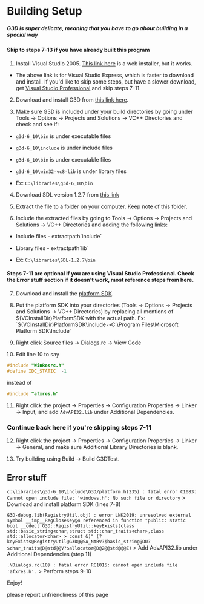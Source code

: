 # Building Setup

##### G3D is super delicate, meaning that you have to go about building in a special way

#### Skip to steps 7-13 if you have already built this program

1. Install Visual Studio 2005. [This link here](http://download.microsoft.com/download/8/3/a/83aad8f9-38ba-4503-b3cd-ba28c360c27b/ENU/vcsetup.exe) is a web installer, but it works.

* The above link is for Visual Studio Express, which is faster to download and install. If you'd like to skip some steps, but have a slower download, get [Visual Studio Professional](https://archive.org/details/Microsoft_Visual_Studio_2005_180-Days_Trial) and skip steps 7-11.

2. Download and install G3D from [this link here](https://sourceforge.net/projects/g3d/files/g3d-cpp/6.10/g3d-6_10_win32.exe/download).

3. Make sure G3D is included under your build directories by going under Tools -> Options -> Projects and Solutions -> VC++ Directories and check and see if:

* `g3d-6_10\bin` is under executable files

* `g3d-6_10\include` is under include files

* `g3d-6_10\bin` is under executable files

* `g3d-6_10\win32-vc8-lib` is under library files

* Ex: `C:\libraries\g3d-6_10\bin`

4. Download SDL version 1.2.7 from [this link](http://www.libsdl.org/release/SDL-devel-1.2.7-VC6.zip)

5. Extract the file to a folder on your computer. Keep note of this folder.

6. Include the extracted files by going to Tools -> Options -> Projects and Solutions -> VC++ Directories and adding the following links:

* Include files - extractpath\`include`

* Library files - extractpath\`lib`

* Ex: `C:\libraries\SDL-1.2.7\bin`

#### Steps 7-11 are optional if you are using Visual Studio Professional. Check the Error stuff section if it doesn't work, most reference steps from here.

7. Download and install the [platform SDK](https://www.microsoft.com/en-us/download/details.aspx?id=6510).

8. Put the platform SDK into your directories (Tools -> Options -> Projects and Solutions -> VC++ Directories) by replacing all mentions of $(VCInstallDir)PlatformSDK with the actual path. 
Ex: `$(VCInstallDir)PlatformSDK\include` -> `C:\Program Files\Microsoft Platform SDK\Include`

9. Right click Source files -> Dialogs.rc -> View Code

10. Edit line 10 to say
```cpp
#include "WinResrc.h"
#define IDC_STATIC  -1
```

instead of

```cpp
#include "afxres.h"
```

11. Right click the project -> Properties -> Configuration Properties -> Linker -> Input, and add `AdvAPI32.lib` under Additional Dependencies. 

### Continue back here if you're skipping steps 7-11

12. Right click the project -> Properties -> Configuration Properties -> Linker -> General, and make sure Additional Library Directories is blank.

13. Try building using Build -> Build G3DTest.


## Error stuff

```c:\libraries\g3d-6_10\include\G3D/platform.h(235) : fatal error C1083: Cannot open include file: 'windows.h': No such file or directory``` > Download and install platform SDK (lines 7-8)

```G3D-debug.lib(RegistryUtil.obj) : error LNK2019: unresolved external symbol __imp__RegCloseKey@4 referenced in function "public: static bool __cdecl G3D::RegistryUtil::keyExists(class std::basic_string<char,struct std::char_traits<char>,class std::allocator<char> > const &)" (?keyExists@RegistryUtil@G3D@@SA_NABV?$basic_string@DU?$char_traits@D@std@@V?$allocator@D@2@@std@@@Z)``` > Add AdvAPI32.lib under Additional Dependencies (step 11)

```.\Dialogs.rc(10) : fatal error RC1015: cannot open include file 'afxres.h'.``` > Perform steps 9-10

Enjoy!

please report unfriendliness of this page
